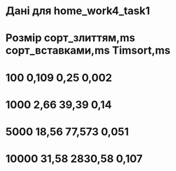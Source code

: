 # Дані для home_work4_task1
# Розмір  сорт_злиттям,ms	 сорт_вставками,ms	 Timsort,ms
# 100	                 0,109	                         0,25	           0,002
# 1000	               2,66	                          39,39	           0,14
# 5000	               18,56	                       77,573	           0,051
# 10000             	 31,58	                       2830,58	         0,107



